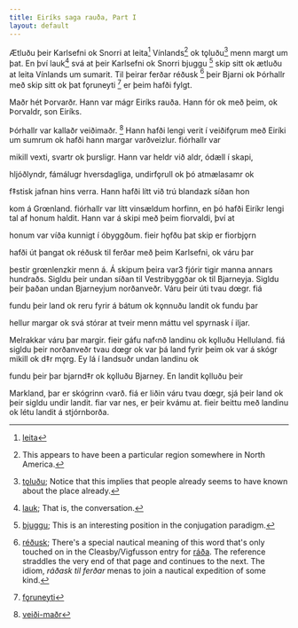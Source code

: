 ```yaml
---
title: Eiríks saga rauða, Part I
layout: default
---
```


Ætluðu þeir Karlsefni ok Snorri at leita[^1] Vínlands[^2] ok tǫluðu[^3] menn margt um þat. En því lauk[^4] svá at þeir Karlsefni ok Snorri bjuggu [^5] skip sitt ok ætluðu at leita Vínlands um sumarit. Til þeirar ferðar réðusk [^6] þeir Bjarni ok Þórhallr með skip sitt ok þat fǫruneyti [^7] er þeim hafði fylgt.



Maðr hét Þorvarðr. Hann var mágr Eiríks rauða. Hann fór ok með þeim, ok Þorvaldr, son Eiríks.


Þórhallr var kallaðr veiðimaðr. [^8] Hann hafði lengi verit í veiðifǫrum
með Eiríki um sumrum ok hafði hann margar varðveizlur. fiórhallr var

mikill vexti, svartr ok þursligr. Hann var heldr við aldr, ódæll í skapi,

hljóðlyndr, fámálugr hversdagliga, undirfǫrull ok þó atmælasamr ok

f‡stisk jafnan hins verra. Hann hafði lítt við trú blandazk síðan hon

kom á Grœnland. fiórhallr var lítt vinsældum horfinn, en þó hafði Eiríkr
lengi tal af honum haldit. Hann var á skipi með þeim fiorvaldi, því at

honum var víða kunnigt í óbyggðum. fieir hǫfðu þat skip er fiorbjǫrn

hafði út þangat ok réðusk til ferðar með þeim Karlsefni, ok váru þar

þestir grœnlenzkir menn á. Á skipum þeira var3 fjórir tigir manna annars
hundraðs.
Sigldu þeir undan síðan til Vestribyggðar ok til Bjarneyja. Sigldu
þeir þaðan undan Bjarneyjum norðanveðr. Váru þeir úti tvau dœgr. fiá

fundu þeir land ok reru fyrir á bátum ok kǫnnuðu landit ok fundu þar

hellur margar ok svá stórar at tveir menn máttu vel spyrnask í iljar.

Melrakkar  váru  þar  margir.  fieir  gáfu  naf‹nð  landinu  ok  kǫlluðu
Helluland.
fiá sigldu þeir norðanveðr tvau dœgr ok var þá land fyrir þeim ok
var  á  skógr  mikill  ok  d‡r  mǫrg.  Ey  lá  í  landsuðr  undan  landinu  ok

fundu  þeir  þar  bjarnd‡r  ok  kǫlluðu  Bjarney.  En  landit  kǫlluðu  þeir

Markland, þar er skógrinn ‹varð.
fiá er liðin váru tvau dœgr, sjá þeir land ok þeir sigldu undir landit.
fiar var nes, er þeir kvámu at. fieir beittu með landinu ok létu landit á stjórnborða.

[^1]: [leita](https://en.wiktionary.org/wiki/leita#Old_Norse)
[^2]: This appears to have been a particular region somewhere in North America.
[^3]: [tǫluðu](https://en.wiktionary.org/wiki/tala#Etymology_2_5); Notice that this implies that people already seems to have known about the place already.
[^4]: [lauk](https://en.wiktionary.org/wiki/l%C3%BAka#Old_Norse); That is, the conversation.
[^5]: [bjuggu](https://en.wiktionary.org/wiki/b%C3%BAa#Old_Norse); This is an interesting position in the conjugation paradigm.
[^6]: [réðusk](https://en.wiktionary.org/wiki/r%C3%A1%C3%B0a#Old_Norse); There's a special nautical meaning of this word that's only touched on in the Cleasby/Vigfusson entry for [ráða](http://www.germanic-lexicon-project.org/cgi-bin/gmc_search_v3?cmd=viewthis&id=cv:b0486:1). The reference straddles the very end of that page and continues to the next. The idiom, _ráðask til ferðar_ menas to join a nautical expedition of some kind.
[^7]: [fǫruneyti](http://www.germanic-lexicon-project.org/cgi-bin/gmc_search_v3?cmd=viewthis&id=cv:b0185:32)
[^8]: [veiði-maðr](http://www.germanic-lexicon-project.org/cgi-bin/gmc_search_v3?cmd=formquery2&query=veithi+@loose)
